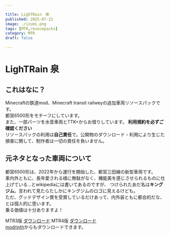 ```yaml
---

title: LighTRain　泉
published: 2025-07-22
image: ./izumi.png
tags: [MTR,resocepacks]
category: MTR
draft: false

---
```


# LighTRain 泉
## これはなに？
Minecraftの鉄道mod、Minecraft transit railweyの追加車両リソースパックです。  
都営6500形をモチーフにしています。    
また、一部パーツを水音車両とTTK+からお借りしています。
**利用規約を必ずご確認ください**  
リソースパックの利用は**自己責任**で。公開物のダウンロード・利用により生じた損害に関して、制作者は一切の責任を負いません。  
## 元ネタとなった車両について
都営6500形は、2022年から運行を開始した、都営三田線の新型車両です。  
車内外ともに、長年愛される様に無駄がなく、機能美を感じさせられるものに仕上げている…とwikipediaには書いてあるのですが、 
つけられたあだ名は**キングジム**。言われて見たらたしかにキングジムのロゴに見えるけども。  
ただ、グッドデザイン賞を受賞しているだけあって、内外装ともに都会的だな、とは個人的に思います。  
乗る価値は十分ありますよ！

MTR3版 [ダウンロード](https://uu.getuploader.com/ame_trec2/download/9)
MTR4版 [ダウンロード](https://uu.getuploader.com/ame_trec2/download/8)  
[modrinth](https://modrinth.com/resourcepack/lightrain_izumi)からもダウンロードできます。
